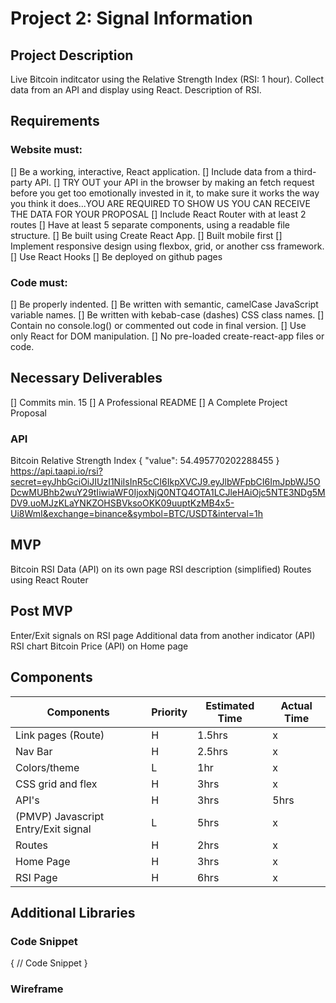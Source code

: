 # Project 2: Signal Information

## Project Description
Live Bitcoin inditcator using the Relative Strength Index (RSI: 1 hour).
Collect data from an API and display using React. 
Description of RSI.

## Requirements
### Website must:
[] Be a working, interactive, React application.
[] Include data from a third-party API.
[] TRY OUT your API in the browser by making an fetch request before you get too emotionally invested in it, to make sure it works the way you think it does...YOU ARE REQUIRED TO SHOW US YOU CAN RECEIVE THE DATA FOR YOUR PROPOSAL
[] Include React Router with at least 2 routes
[] Have at least 5 separate components, using a readable file structure.
[] Be built using Create React App.
[] Built mobile first
[] Implement responsive design using flexbox, grid, or another css framework.
[] Use React Hooks
[] Be deployed on github pages


### Code must:
[] Be properly indented.
[] Be written with semantic, camelCase JavaScript variable names.
[] Be written with kebab-case (dashes) CSS class names.
[] Contain no console.log() or commented out code in final version.
[] Use only React for DOM manipulation.
[] No pre-loaded create-react-app files or code.

## Necessary Deliverables
[] Commits min. 15
[] A Professional README
[] A Complete Project Proposal

### API
Bitcoin Relative Strength Index
{
"value": 54.495770202288455
}
https://api.taapi.io/rsi?secret=eyJhbGciOiJIUzI1NiIsInR5cCI6IkpXVCJ9.eyJlbWFpbCI6ImJpbWJ5ODcwMUBhb2wuY29tIiwiaWF0IjoxNjQ0NTQ4OTA1LCJleHAiOjc5NTE3NDg5MDV9.uoMJzKLaYNKZOHSBVksoOKK09uuptKzMB4x5-Ui8WmI&exchange=binance&symbol=BTC/USDT&interval=1h


## MVP
Bitcoin RSI Data (API) on its own page
RSI description (simplified)
Routes using React Router

## Post MVP
Enter/Exit signals on RSI page
Additional data from another indicator (API)
RSI chart
Bitcoin Price (API) on Home page

## Components

| Components | Priority | Estimated Time | Actual Time |
| ---------- | -------- | -------------- | ----------- |
| Link pages (Route) | H | 1.5hrs | x | 
| Nav Bar | H | 2.5hrs | x |
| Colors/theme | L | 1hr | x |
| CSS grid and flex | H | 3hrs | x | 
| API's | H | 3hrs | 5hrs | 
| (PMVP) Javascript Entry/Exit signal | L | 5hrs | x |
| Routes | H | 2hrs | x |
| Home Page | H | 3hrs | x |
| RSI Page | H | 6hrs | x |


## Additional Libraries

### Code Snippet

{ // Code Snippet }

### Wireframe